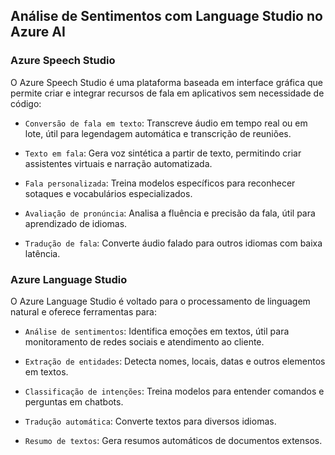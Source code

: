 ## Análise de Sentimentos com Language Studio no Azure AI

### Azure Speech Studio
O Azure Speech Studio é uma plataforma baseada em interface gráfica que permite criar e integrar recursos de fala em aplicativos sem necessidade de código:

- `Conversão de fala em texto`: Transcreve áudio em tempo real ou em lote, útil para legendagem automática e transcrição de reuniões.

- `Texto em fala`: Gera voz sintética a partir de texto, permitindo criar assistentes virtuais e narração automatizada.

- `Fala personalizada`: Treina modelos específicos para reconhecer sotaques e vocabulários especializados.

- `Avaliação de pronúncia`: Analisa a fluência e precisão da fala, útil para aprendizado de idiomas.

- `Tradução de fala`: Converte áudio falado para outros idiomas com baixa latência.

### Azure Language Studio
O Azure Language Studio é voltado para o processamento de linguagem natural e oferece ferramentas para:

- `Análise de sentimentos`: Identifica emoções em textos, útil para monitoramento de redes sociais e atendimento ao cliente.

- `Extração de entidades`: Detecta nomes, locais, datas e outros elementos em textos.

- `Classificação de intenções`: Treina modelos para entender comandos e perguntas em chatbots.

- `Tradução automática`: Converte textos para diversos idiomas.

- `Resumo de textos`: Gera resumos automáticos de documentos extensos.
